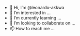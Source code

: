 - 👋 Hi, I’m @leonardo-akkwa
- 👀 I’m interested in ...
- 🌱 I’m currently learning ...
- 💞️ I’m looking to collaborate on ...
- 📫 How to reach me ...

<!---
leonardo-akkwa/leonardo-akkwa is a ✨ special ✨ repository because its `README.md` (this file) appears on your GitHub profile.
You can click the Preview link to take a look at your changes.
--->
